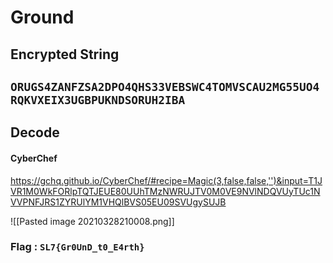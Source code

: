 # Ground

## Encrypted String 
## ``` ORUGS4ZANFZSA2DPO4QHS33VEBSWC4TOMVSCAU2MG55UO4RQKVXEIX3UGBPUKNDSORUH2IBA ```


## Decode

#### CyberChef 

https://gchq.github.io/CyberChef/#recipe=Magic(3,false,false,'')&input=T1JVR1M0WkFORlpTQTJEUE80UUhTMzNWRUJTV0M0VE9NVlNDQVUyTUc1NVVPNFJRS1ZYRUlYM1VHQlBVS05EU09SVUgySUJB


![[Pasted image 20210328210008.png]]


### Flag : ` SL7{Gr0UnD_t0_E4rth}  `


